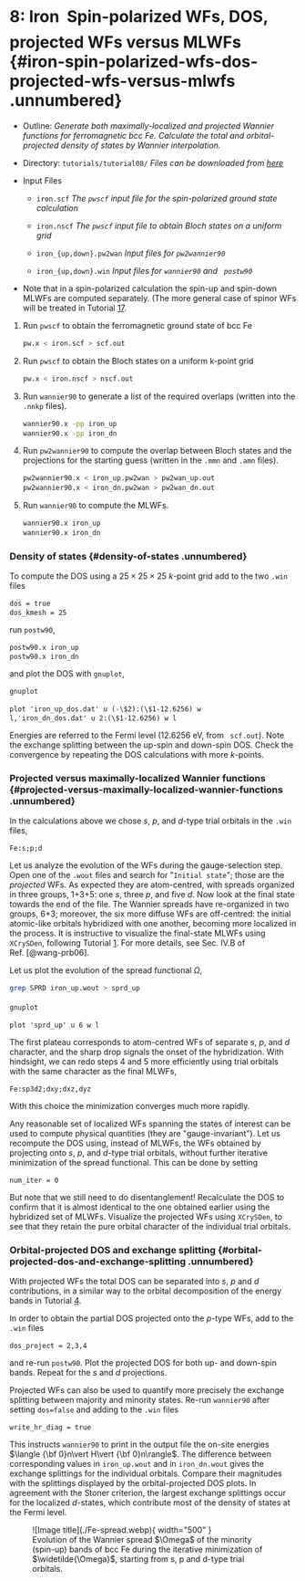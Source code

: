 # 8: Iron &#151; Spin-polarized WFs, DOS, projected WFs versus MLWFs {#iron-spin-polarized-wfs-dos-projected-wfs-versus-mlwfs .unnumbered}

-   Outline: *Generate both maximally-localized and projected Wannier
    functions for ferromagnetic bcc Fe. Calculate the total and
    orbital-projected density of states by Wannier interpolation.*

-   Directory: `tutorials/tutorial08/` *Files can be downloaded from [here](https://github.com/wannier-developers/wannier90/tutorials/tutorial08)*

-   Input Files

    -    `iron.scf` *The `pwscf` input file for the
        spin-polarized ground state calculation*

    -    `iron.nscf` *The `pwscf` input file to obtain Bloch
        states on a uniform grid*

    -    `iron_{up,down}.pw2wan` *Input files for `pw2wannier90`*

    -    `iron_{up,down}.win` *Input files for `wannier90` and
        ` postw90`*

-   Note that in a spin-polarized calculation the spin-up and spin-down
    MLWFs are computed separately. (The more general case of spinor WFs
    will be treated in Tutorial [17](tutorial_17.md#iron-spin-orbit-coupled-bands-and-fermi-surface-contours).

1.  Run `pwscf` to obtain the ferromagnetic ground state of
    bcc Fe

    ```bash title="Terminal"
    pw.x < iron.scf > scf.out
    ```

2.  Run `pwscf` to obtain the Bloch states on a uniform
    k-point grid

    ```bash title="Terminal"
    pw.x < iron.nscf > nscf.out
    ```

3.  Run `wannier90` to generate a list of the required overlaps (written
    into the `.nnkp` files).

    ```bash title="Terminal"
    wannier90.x -pp iron_up
    wannier90.x -pp iron_dn
    ```

4.  Run `pw2wannier90` to compute the overlap between Bloch states and
    the projections for the starting guess (written in the `.mmn` and
    `.amn` files).

    ```bash title="Terminal"
    pw2wannier90.x < iron_up.pw2wan > pw2wan_up.out
    pw2wannier90.x < iron_dn.pw2wan > pw2wan_dn.out
    ```

5.  Run `wannier90` to compute the MLWFs.

    ```bash title="Terminal"
    wannier90.x iron_up
    wannier90.x iron_dn
    ```

### Density of states {#density-of-states .unnumbered}

To compute the DOS using a $25\times 25 \times 25$ $k$-point grid add to
the two `.win` files

```vi title="Input file"
dos = true
dos_kmesh = 25
```

run `postw90`,

```vi title="Input file"
postw90.x iron_up
postw90.x iron_dn
```

and plot the DOS with `gnuplot`,

```bash title="Terminal"
gnuplot
```

```gnuplot title="Gnuplot shell"
plot 'iron_up_dos.dat' u (-\$2):(\$1-12.6256) w
l,'iron_dn_dos.dat' u 2:(\$1-12.6256) w l
```

Energies are referred to the Fermi level (12.6256 eV, from ` scf.out`).
Note the exchange splitting between the up-spin and down-spin DOS. Check
the convergence by repeating the DOS calculations with more $k$-points.

### Projected versus maximally-localized Wannier functions {#projected-versus-maximally-localized-wannier-functions .unnumbered}

In the calculations above we chose $s$, $p$, and $d$-type trial orbitals
in the `.win` files,

```vi title="Input file"
Fe:s;p;d
```

Let us analyze the evolution of the WFs during the gauge-selection step.
Open one of the `.wout` files and search for "`Initial state`"; those
are the *projected* WFs. As expected they are atom-centred, with spreads
organized in three groups, 1+3+5: one $s$, three $p$, and five $d$. Now
look at the final state towards the end of the file. The Wannier spreads
have re-organized in two groups, 6+3; moreover, the six more diffuse WFs
are off-centred: the initial atomic-like orbitals hybridized with one
another, becoming more localized in the process. It is instructive to
visualize the final-state MLWFs using `XCrySDen`, following Tutorial 
[1](tutorial_1.md#gallium-arsenide-mlwfs-for-the-valence-bands).
For more details, see Sec. IV.B of Ref. [@wang-prb06].

Let us plot the evolution of the spread functional $\Omega$,

```bash title="Terminal"
grep SPRD iron_up.wout > sprd_up

gnuplot
```

```gnuplot title="Gnuplot shell"
plot 'sprd_up' u 6 w l
```


The first plateau corresponds to atom-centred WFs of separate $s$, $p$,
and $d$ character, and the sharp drop signals the onset of the
hybridization. With hindsight, we can redo steps 4 and 5 more
efficiently using trial orbitals with the same character as the final
MLWFs,


```vi title="Input file"
Fe:sp3d2;dxy;dxz,dyz
```

With this choice the minimization converges much more rapidly.

Any reasonable set of localized WFs spanning the states of interest can
be used to compute physical quantities (they are "gauge-invariant"). Let
us recompute the DOS using, instead of MLWFs, the WFs obtained by
projecting onto $s$, $p$, and $d$-type trial orbitals, without further
iterative minimization of the spread functional. This can be done by
setting

```vi title="Input file"
num_iter = 0
```

But note that we still need to do disentanglement! Recalculate the DOS
to confirm that it is almost identical to the one obtained earlier using
the hybridized set of MLWFs. Visualize the projected WFs using
`XCrySDen`, to see that they retain the pure orbital character of the
individual trial orbitals.

### Orbital-projected DOS and exchange splitting {#orbital-projected-dos-and-exchange-splitting .unnumbered}

With projected WFs the total DOS can be separated into $s$, $p$ and $d$
contributions, in a similar way to the orbital decomposition of the
energy bands in Tutorial [4](tutorial_4.md#copper-fermi-surface-orbital-character-of-energy-bands).

In order to obtain the partial DOS projected onto the $p$-type WFs, add
to the `.win` files

```vi title="Input file"
dos_project = 2,3,4
```

and re-run `postw90`. Plot the projected DOS for both up- and down-spin
bands. Repeat for the $s$ and $d$ projections.

Projected WFs can also be used to quantify more precisely the exchange
splitting between majority and minority states. Re-run `wannier90` after
setting `dos=false` and adding to the `.win` files

```vi title="Input file"
write_hr_diag = true
```

This instructs `wannier90` to print in the output file the on-site
energies $\langle {\bf 0}n\vert H\vert {\bf 0}n\rangle$. The difference
between corresponding values in `iron_up.wout` and in `iron_dn.wout`
gives the exchange splittings for the individual orbitals. Compare their
magnitudes with the splittings displayed by the orbital-projected DOS
plots. In agreement with the Stoner criterion, the largest exchange
splittings occur for the localized $d$-states, which contribute most of
the density of states at the Fermi level.

<figure markdown="span" id="fig:Fe-sprd">
![Image title](./Fe-spread.webp){ width="500" }
<figcaption markdown="span"> Evolution of the Wannier spread $\Omega$ of the minority (spin-up) bands of
bcc Fe during the iterative minimization of $\widetilde{\Omega}$, starting from s, p and
d-type trial orbitals.</figcaption>
</figure>
